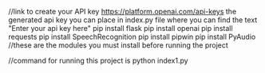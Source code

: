 //link to create your API key 
https://platform.openai.com/api-keys
the generated api key you can place in index.py file where you can find the text "Enter your api key here"
pip install flask
pip install openai
pip install requests
pip install SpeechRecognition
pip install pipwin
pip install PyAudio
//these are the modules you must install before running the project

//command for running this project is python index1.py
